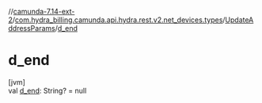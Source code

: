 //[camunda-7.14-ext-2](../../../index.md)/[com.hydra_billing.camunda.api.hydra.rest.v2.net_devices.types](../index.md)/[UpdateAddressParams](index.md)/[d_end](d_end.md)

# d_end

[jvm]\
val [d_end](d_end.md): String? = null
